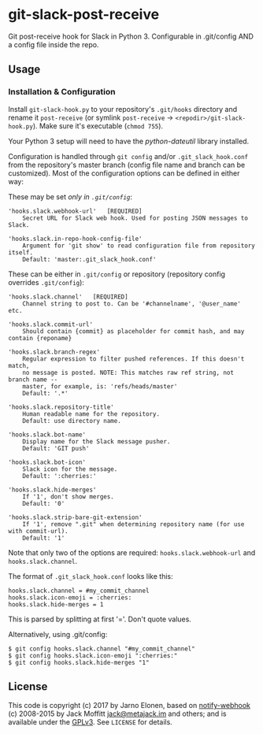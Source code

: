 # git-slack-post-receive
Git post-receive hook for Slack in Python 3. Configurable in .git/config AND a config file inside the repo.

## Usage
### Installation & Configuration

Install `git-slack-hook.py` to your repository's `.git/hooks` directory and
rename it `post-receive` (or symlink `post-receive` ->
`<repodir>/git-slack-hook.py`). Make sure it's executable (`chmod 755`).

Your Python 3 setup will need to have the _python-dateutil_ library installed.

Configuration is handled through `git config` and/or `.git_slack_hook.conf` from the repository's master branch (config file name and branch can be customized). Most of the configuration options can be defined in either way:

These may be set *only in `.git/config`*:

    'hooks.slack.webhook-url'   [REQUIRED]
        Secret URL for Slack web hook. Used for posting JSON messages to Slack.

    'hooks.slack.in-repo-hook-config-file'
        Argument for 'git show' to read configuration file from repository itself.
        Default: 'master:.git_slack_hook.conf'

These can be either in `.git/config` or repository (repository config overrides `.git/config`):

    'hooks.slack.channel'   [REQUIRED]
        Channel string to post to. Can be '#channelname', '@user_name' etc.

    'hooks.slack.commit-url'
        Should contain {commit} as placeholder for commit hash, and may contain {reponame}

    'hooks.slack.branch-regex'
        Regular expression to filter pushed references. If this doesn't match,
        no message is posted. NOTE: This matches raw ref string, not branch name --
        master, for example, is: 'refs/heads/master'
        Default: '.*'

    'hooks.slack.repository-title'
        Human readable name for the repository.
        Default: use directory name.

    'hooks.slack.bot-name'
        Display name for the Slack message pusher.
        Default: 'GIT push'

    'hooks.slack.bot-icon'
        Slack icon for the message.
        Default: ':cherries:'

    'hooks.slack.hide-merges'
        If '1', don't show merges.
        Default: '0'

    'hooks.slack.strip-bare-git-extension'
        If '1', remove ".git" when determining repository name (for use with commit-url).
        Default: '1'

Note that only two of the options are required: `hooks.slack.webhook-url` and `hooks.slack.channel`.

The format of `.git_slack_hook.conf` looks like this:

    hooks.slack.channel = #my_commit_channel
    hooks.slack.icon-emoji = :cherries:
    hooks.slack.hide-merges = 1

This is parsed by splitting at first '='. Don't quote values.

Alternatively, using .git/config:

    $ git config hooks.slack.channel "#my_commit_channel"
    $ git config hooks.slack.icon-emoji ":cherries:"
    $ git config hooks.slack.hide-merges "1"

## License

This code is copyright (c) 2017 by Jarno Elonen,
based on [notify-webhook](https://github.com/metajack/notify-webhook) (c) 2008-2015 by Jack Moffitt <jack@metajack.im> and
others; and is available under the [GPLv3](http://www.gnu.org/licenses/gpl.html).
See `LICENSE` for details.
